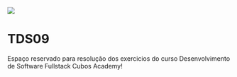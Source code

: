 ![](https://i.imgur.com/xG74tOh.png)

# TDS09

Espaço reservado para resolução dos exercicios do curso Desenvolvimento de Software Fullstack Cubos Academy!
